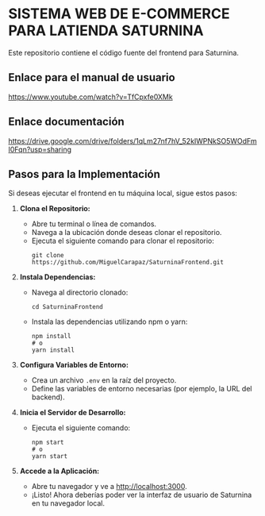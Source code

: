 # SISTEMA WEB DE E-COMMERCE PARA LATIENDA SATURNINA

Este repositorio contiene el código fuente del frontend para Saturnina.

## Enlace para el manual de usuario
https://www.youtube.com/watch?v=TfCpxfe0XMk

## Enlace documentación

https://drive.google.com/drive/folders/1qLm27nf7hV_52kIWPNkSO5WOdFmI0Fqn?usp=sharing

## Pasos para la Implementación

Si deseas ejecutar el frontend en tu máquina local, sigue estos pasos:

1. **Clona el Repositorio:**
   - Abre tu terminal o línea de comandos.
   - Navega a la ubicación donde deseas clonar el repositorio.
   - Ejecuta el siguiente comando para clonar el repositorio:
     ```
     git clone https://github.com/MiguelCarapaz/SaturninaFrontend.git
     ```

2. **Instala Dependencias:**
   - Navega al directorio clonado:
     ```
     cd SaturninaFrontend
     ```
   - Instala las dependencias utilizando npm o yarn:
     ```
     npm install
     # o
     yarn install
     ```

3. **Configura Variables de Entorno:**
   - Crea un archivo `.env` en la raíz del proyecto.
   - Define las variables de entorno necesarias (por ejemplo, la URL del backend).

4. **Inicia el Servidor de Desarrollo:**
   - Ejecuta el siguiente comando:
     ```
     npm start
     # o
     yarn start
     ```

5. **Accede a la Aplicación:**
   - Abre tu navegador y ve a [http://localhost:3000](http://localhost:3000).
   - ¡Listo! Ahora deberías poder ver la interfaz de usuario de Saturnina en tu navegador local.
